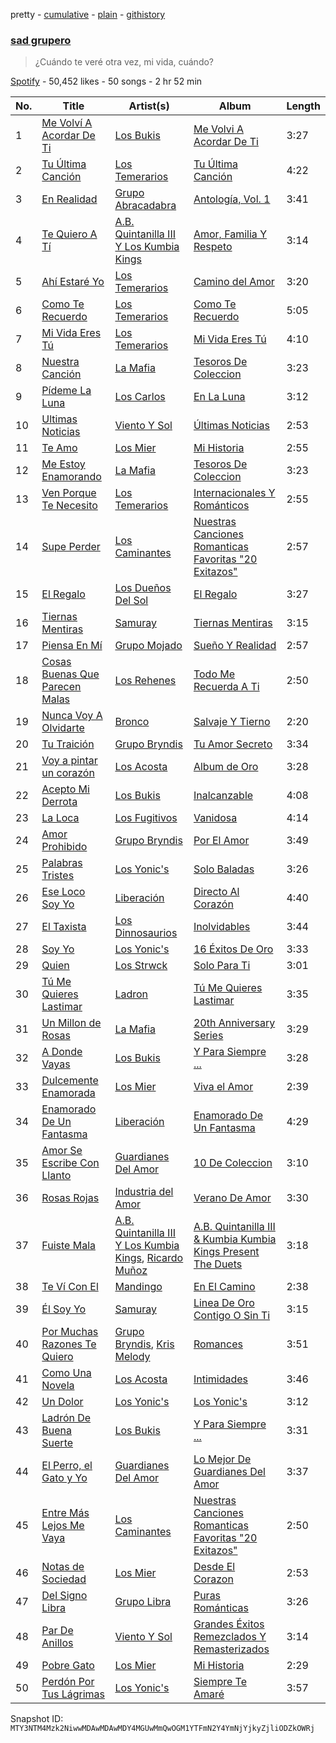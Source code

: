 pretty - [cumulative](/playlists/cumulative/37i9dQZF1DWSKj6yrmnSvg.md) - [plain](/playlists/plain/37i9dQZF1DWSKj6yrmnSvg) - [githistory](https://github.githistory.xyz/mackorone/spotify-playlist-archive/blob/main/playlists/plain/37i9dQZF1DWSKj6yrmnSvg)

### [sad grupero](https://open.spotify.com/playlist/37i9dQZF1DWSKj6yrmnSvg)

> ¿Cuándo te veré otra vez, mi vida, cuándo?

[Spotify](https://open.spotify.com/user/spotify) - 50,452 likes - 50 songs - 2 hr 52 min

| No. | Title | Artist(s) | Album | Length |
|---|---|---|---|---|
| 1 | [Me Volví A Acordar De Ti](https://open.spotify.com/track/6n8Dl1KMjFoUIF9mzto4VP) | [Los Bukis](https://open.spotify.com/artist/16kOCiqZ1auY4sokSeZuKf) | [Me Volvi A Acordar De Ti](https://open.spotify.com/album/5UDp9amJcdxcM86mM0Hwiy) | 3:27 |
| 2 | [Tu Última Canción](https://open.spotify.com/track/7dWSrvzawBZPa7VVeHZBn7) | [Los Temerarios](https://open.spotify.com/artist/3YbOSxo85kla7RID8ugnW3) | [Tu Última Canción](https://open.spotify.com/album/0uunEJN1BK7y3yg2GncXxa) | 4:22 |
| 3 | [En Realidad](https://open.spotify.com/track/0hicPD6pe5ilVkgMWbRbZS) | [Grupo Abracadabra](https://open.spotify.com/artist/5Tr3Dj96kdzVnRiY3H457O) | [Antología, Vol\. 1](https://open.spotify.com/album/53Twpqi0xB4ZRUACwVtBK2) | 3:41 |
| 4 | [Te Quiero A Tí](https://open.spotify.com/track/4v9dVYIvD3EFuzWiXngmDq) | [A.B\. Quintanilla III Y Los Kumbia Kings](https://open.spotify.com/artist/6BMQo3hxi4qwLiZpHKK5iL) | [Amor, Familia Y Respeto](https://open.spotify.com/album/5XuNzqgx79H4Z2jhfdzFFQ) | 3:14 |
| 5 | [Ahí Estaré Yo](https://open.spotify.com/track/54gaPLcsCWmPUmrgpib9mS) | [Los Temerarios](https://open.spotify.com/artist/3YbOSxo85kla7RID8ugnW3) | [Camino del Amor](https://open.spotify.com/album/1fvaT1qOl0H0gAHk5RHbts) | 3:20 |
| 6 | [Como Te Recuerdo](https://open.spotify.com/track/3CH8ti307xUz5NlaHoQBPR) | [Los Temerarios](https://open.spotify.com/artist/3YbOSxo85kla7RID8ugnW3) | [Como Te Recuerdo](https://open.spotify.com/album/4VwV8hjVXteVkVNDCYPN1M) | 5:05 |
| 7 | [Mi Vida Eres Tú](https://open.spotify.com/track/5mKwzq7UTXf1xwWcpPoteX) | [Los Temerarios](https://open.spotify.com/artist/3YbOSxo85kla7RID8ugnW3) | [Mi Vida Eres Tú](https://open.spotify.com/album/0pKc1X7fBv9chuZRiSIZyE) | 4:10 |
| 8 | [Nuestra Canción](https://open.spotify.com/track/5o4hMBr9ovkytff8TBHreg) | [La Mafia](https://open.spotify.com/artist/3rhO3rDk432VyAwyZnkECs) | [Tesoros De Coleccion](https://open.spotify.com/album/0zinXPMSpU4hy0XRlSZtda) | 3:23 |
| 9 | [Pídeme La Luna](https://open.spotify.com/track/09CI3BbRrcwkCoRU0ho2RR) | [Los Carlos](https://open.spotify.com/artist/1tVpZyBwLklWcc4BnEEveq) | [En La Luna](https://open.spotify.com/album/5WafO5nBowjxkbpA8c2ase) | 3:12 |
| 10 | [Ultimas Noticias](https://open.spotify.com/track/1KtOcVH5cR2D7QeWpzwm8I) | [Viento Y Sol](https://open.spotify.com/artist/4d4OGW8V5resuylQWT6S9s) | [Últimas Noticias](https://open.spotify.com/album/5Y81X2aAPTKzjnIhsSz177) | 2:53 |
| 11 | [Te Amo](https://open.spotify.com/track/2Y1qcW4b9aVRnX1fHaVvxY) | [Los Mier](https://open.spotify.com/artist/2B8mbONjmLnXk4wpqF5UPQ) | [Mi Historia](https://open.spotify.com/album/3XqjOolTMs2plXorDGZINS) | 2:55 |
| 12 | [Me Estoy Enamorando](https://open.spotify.com/track/6TyDYuV7w2BwEFnGiMkIn6) | [La Mafia](https://open.spotify.com/artist/3rhO3rDk432VyAwyZnkECs) | [Tesoros De Coleccion](https://open.spotify.com/album/0zinXPMSpU4hy0XRlSZtda) | 3:23 |
| 13 | [Ven Porque Te Necesito](https://open.spotify.com/track/4MNfkZ8dtva3cjJ2biqnDS) | [Los Temerarios](https://open.spotify.com/artist/3YbOSxo85kla7RID8ugnW3) | [Internacionales Y Románticos](https://open.spotify.com/album/5Ze16psciPmtUvLIOLE5D3) | 2:55 |
| 14 | [Supe Perder](https://open.spotify.com/track/6NUoNxL3tWnICLhFQ5obEW) | [Los Caminantes](https://open.spotify.com/artist/6ziEnj8UydSg8dr68C3aut) | [Nuestras Canciones Romanticas Favoritas "20 Exitazos"](https://open.spotify.com/album/0laRQXcW652scqzEAKqRMM) | 2:57 |
| 15 | [El Regalo](https://open.spotify.com/track/7DRE3azMuqMFWWldlfEnui) | [Los Dueños Del Sol](https://open.spotify.com/artist/1RN7jx2p7hBFXKJ2HyYu8d) | [El Regalo](https://open.spotify.com/album/30gaHyjtnyLYg26C90jNKz) | 3:27 |
| 16 | [Tiernas Mentiras](https://open.spotify.com/track/2jDBun83BgJpfWL498OSIT) | [Samuray](https://open.spotify.com/artist/6fBjnfeYEU3VFuQl8RPrp8) | [Tiernas Mentiras](https://open.spotify.com/album/2XARbtGZQ4t7oTVlxjOww3) | 3:15 |
| 17 | [Piensa En Mí](https://open.spotify.com/track/1xKP7GVLY33i5jmx1bB1Kk) | [Grupo Mojado](https://open.spotify.com/artist/28NFZuZbEm7yzMpv1q1Rb7) | [Sueño Y Realidad](https://open.spotify.com/album/3jVJ1fTyUxYdpzb8Pt9V6U) | 2:57 |
| 18 | [Cosas Buenas Que Parecen Malas](https://open.spotify.com/track/7AlJCYxNunX7EGdazNbM9c) | [Los Rehenes](https://open.spotify.com/artist/5IaAggho4F1gWHE5REe1e8) | [Todo Me Recuerda A Ti](https://open.spotify.com/album/72tOoss9JRTtbatunQg5ai) | 2:50 |
| 19 | [Nunca Voy A Olvidarte](https://open.spotify.com/track/0Lowb1wBPXduf06FTGRI46) | [Bronco](https://open.spotify.com/artist/0VKh7CQDi9MkUvaBMoK1V0) | [Salvaje Y Tierno](https://open.spotify.com/album/3le90qgKpBzXiW1qigS89K) | 2:20 |
| 20 | [Tu Traición](https://open.spotify.com/track/2ObbqCZZgwK8VowFYf0RPh) | [Grupo Bryndis](https://open.spotify.com/artist/44WCHvwXBOMz6nm7Mu2ReO) | [Tu Amor Secreto](https://open.spotify.com/album/1ICfNn1KnGQnjyXaYOiB3c) | 3:34 |
| 21 | [Voy a pintar un corazón](https://open.spotify.com/track/6ztkxjvne5bjzUUnoskShx) | [Los Acosta](https://open.spotify.com/artist/1sxekzjeHJaqkZbpaaGR9x) | [Album de Oro](https://open.spotify.com/album/7yZcbdxZv4trwSe3RfY8LE) | 3:28 |
| 22 | [Acepto Mi Derrota](https://open.spotify.com/track/3FKDvQRZImg9cl1jcaQiHX) | [Los Bukis](https://open.spotify.com/artist/16kOCiqZ1auY4sokSeZuKf) | [Inalcanzable](https://open.spotify.com/album/13UzYROsKbVZF4RZCrMtQF) | 4:08 |
| 23 | [La Loca](https://open.spotify.com/track/7mpz4Drmu692aPo4qsaHTC) | [Los Fugitivos](https://open.spotify.com/artist/4S7UxwDIG6o3FJkcGPdaBq) | [Vanidosa](https://open.spotify.com/album/0Vqmm3BrCwMeo79WVZz5Gs) | 4:14 |
| 24 | [Amor Prohibido](https://open.spotify.com/track/4Hmuqk2w1fGqwpMP04aDUu) | [Grupo Bryndis](https://open.spotify.com/artist/44WCHvwXBOMz6nm7Mu2ReO) | [Por El Amor](https://open.spotify.com/album/5ZQ4AmRiuIGuHPf6MmWmxX) | 3:49 |
| 25 | [Palabras Tristes](https://open.spotify.com/track/57xX3bw17BSVUu5WXGwoNw) | [Los Yonic's](https://open.spotify.com/artist/1z8Z3JjXWNa7xbeXcyFZMt) | [Solo Baladas](https://open.spotify.com/album/6ThVFZhZjPiHwkeoxjJZjh) | 3:26 |
| 26 | [Ese Loco Soy Yo](https://open.spotify.com/track/0J0zz9v1hRXQXQ2rJLgKq1) | [Liberación](https://open.spotify.com/artist/5xwugJ4uudppmOCCZateE5) | [Directo Al Corazón](https://open.spotify.com/album/6w4hod1ifRryFs208eKPLe) | 4:40 |
| 27 | [El Taxista](https://open.spotify.com/track/5ugABx5bnTbKl0j6iPwaku) | [Los Dinnosaurios](https://open.spotify.com/artist/2WI2ub4Nn8cJM70m9IM2Hz) | [Inolvidables](https://open.spotify.com/album/6bMC920IXyDwMQVm6ZtCLU) | 3:44 |
| 28 | [Soy Yo](https://open.spotify.com/track/49NsFSiOiBOYDAYfZz4fjl) | [Los Yonic's](https://open.spotify.com/artist/1z8Z3JjXWNa7xbeXcyFZMt) | [16 Éxitos De Oro](https://open.spotify.com/album/3E6LOBclSiqtnKW3WWJND9) | 3:33 |
| 29 | [Quien](https://open.spotify.com/track/3gcDZpRcPnRgmP3EguPv6K) | [Los Strwck](https://open.spotify.com/artist/6ZzvGogdwGvqkTeDX1RDKL) | [Solo Para Ti](https://open.spotify.com/album/3LRXbYxa6LgY8W7jUHYNnk) | 3:01 |
| 30 | [Tú Me Quieres Lastimar](https://open.spotify.com/track/4WZBfo2iiJyrhUdcyOOk0c) | [Ladron](https://open.spotify.com/artist/32BLNtPX18499VCjsUiFj1) | [Tú Me Quieres Lastimar](https://open.spotify.com/album/1iXk5Xg8ZhzfWQdbFxbyVE) | 3:35 |
| 31 | [Un Millon de Rosas](https://open.spotify.com/track/1idB3b2IIfal1DPwOuDQwo) | [La Mafia](https://open.spotify.com/artist/3rhO3rDk432VyAwyZnkECs) | [20th Anniversary Series](https://open.spotify.com/album/61V77t4VuVQcJvUvevRIlX) | 3:29 |
| 32 | [A Donde Vayas](https://open.spotify.com/track/3yb8pakJMZzfiK7siLZLUM) | [Los Bukis](https://open.spotify.com/artist/16kOCiqZ1auY4sokSeZuKf) | [Y Para Siempre ...](https://open.spotify.com/album/4moS1H6d049CbtVXZwd4rs) | 3:28 |
| 33 | [Dulcemente Enamorada](https://open.spotify.com/track/2hWTlxqGczIVUC3tl6LaMJ) | [Los Mier](https://open.spotify.com/artist/2B8mbONjmLnXk4wpqF5UPQ) | [Viva el Amor](https://open.spotify.com/album/6agj4FL2hImOYAV3WAGXBN) | 2:39 |
| 34 | [Enamorado De Un Fantasma](https://open.spotify.com/track/47zLjYjuaWunbmMrn6jLLj) | [Liberación](https://open.spotify.com/artist/5xwugJ4uudppmOCCZateE5) | [Enamorado De Un Fantasma](https://open.spotify.com/album/4XX1NXGCEwomxl6cYRcW2d) | 4:29 |
| 35 | [Amor Se Escribe Con Llanto](https://open.spotify.com/track/0EkZZm6d3j05yrFfKkAHn7) | [Guardianes Del Amor](https://open.spotify.com/artist/3NLDQVyI2LVtQFJt8JeAAx) | [10 De Coleccion](https://open.spotify.com/album/5Gg6sl1wzelCYH6FloTo0O) | 3:10 |
| 36 | [Rosas Rojas](https://open.spotify.com/track/4Yu2U0ItuhN1eZ5rA5wAtZ) | [Industria del Amor](https://open.spotify.com/artist/3ecREliS3Q8g2sCk40y0dw) | [Verano De Amor](https://open.spotify.com/album/3KasQgz3Q9WjvbrD270lf5) | 3:30 |
| 37 | [Fuiste Mala](https://open.spotify.com/track/5LNYnwMBaqUkNmTiPbRsoY) | [A.B\. Quintanilla III Y Los Kumbia Kings](https://open.spotify.com/artist/6BMQo3hxi4qwLiZpHKK5iL), [Ricardo Muñoz](https://open.spotify.com/artist/4uIopkxtCr4XkXtDVSEBYq) | [A.B\. Quintanilla III & Kumbia Kumbia Kings Present The Duets](https://open.spotify.com/album/05CvQnHFWD0JrII6bfM07e) | 3:18 |
| 38 | [Te Ví Con El](https://open.spotify.com/track/3TK5wK5bPpM4vIpAmkhkuX) | [Mandingo](https://open.spotify.com/artist/4KPkl90SSF2y1VYNt7dmba) | [En El Camino](https://open.spotify.com/album/6JckkNzJVY33kAwZ7FOd4J) | 2:38 |
| 39 | [Él Soy Yo](https://open.spotify.com/track/2grjdrZ1wGyoykMgDbnnFW) | [Samuray](https://open.spotify.com/artist/6fBjnfeYEU3VFuQl8RPrp8) | [Linea De Oro Contigo O Sin Ti](https://open.spotify.com/album/5VLGX5BkN6IdRYNtETZ6Cs) | 3:15 |
| 40 | [Por Muchas Razones Te Quiero](https://open.spotify.com/track/4y1mBgVKdjWODLPjHtaAqq) | [Grupo Bryndis](https://open.spotify.com/artist/44WCHvwXBOMz6nm7Mu2ReO), [Kris Melody](https://open.spotify.com/artist/1Ll8UUDAEVALfi1fxdkeOK) | [Romances](https://open.spotify.com/album/5QaE8igXsDA3r0Vz8xg7Wq) | 3:51 |
| 41 | [Como Una Novela](https://open.spotify.com/track/43Z6YxVTYyr5ewyo2uepdy) | [Los Acosta](https://open.spotify.com/artist/1sxekzjeHJaqkZbpaaGR9x) | [Intimidades](https://open.spotify.com/album/40EJlz5pez7U5J6CwlUu39) | 3:46 |
| 42 | [Un Dolor](https://open.spotify.com/track/17CjK3UlTIKqklXjOf9mIc) | [Los Yonic's](https://open.spotify.com/artist/1z8Z3JjXWNa7xbeXcyFZMt) | [Los Yonic's](https://open.spotify.com/album/1n9JO1nI25yEpiqhie0bpt) | 3:12 |
| 43 | [Ladrón De Buena Suerte](https://open.spotify.com/track/0bXmkULAV5RNw9pL5iiLb8) | [Los Bukis](https://open.spotify.com/artist/16kOCiqZ1auY4sokSeZuKf) | [Y Para Siempre ...](https://open.spotify.com/album/4moS1H6d049CbtVXZwd4rs) | 3:31 |
| 44 | [El Perro, el Gato y Yo](https://open.spotify.com/track/54TgeMeInoK6wgPWw58ri7) | [Guardianes Del Amor](https://open.spotify.com/artist/3NLDQVyI2LVtQFJt8JeAAx) | [Lo Mejor De Guardianes Del Amor](https://open.spotify.com/album/4Asr02QFyUUEcwtcnGCYhx) | 3:37 |
| 45 | [Entre Más Lejos Me Vaya](https://open.spotify.com/track/1Fsh5wWvmeIPwIZBgnN7XJ) | [Los Caminantes](https://open.spotify.com/artist/6ziEnj8UydSg8dr68C3aut) | [Nuestras Canciones Romanticas Favoritas "20 Exitazos"](https://open.spotify.com/album/0laRQXcW652scqzEAKqRMM) | 2:50 |
| 46 | [Notas de Sociedad](https://open.spotify.com/track/1SZCsIFSRXG2m6J6GFqv4g) | [Los Mier](https://open.spotify.com/artist/2B8mbONjmLnXk4wpqF5UPQ) | [Desde El Corazon](https://open.spotify.com/album/6f0iQNDK9xsmaWfiuhFUj5) | 2:53 |
| 47 | [Del Signo Libra](https://open.spotify.com/track/7mWCRNQxvOCCtMfe4sYdKW) | [Grupo Libra](https://open.spotify.com/artist/7A0dBf6Uyh5G1rW7Rh84Dt) | [Puras Románticas](https://open.spotify.com/album/22G9x42HPowUEACL8QxuAD) | 3:26 |
| 48 | [Par De Anillos](https://open.spotify.com/track/3hNa7iKRzCK06IawGLlsbz) | [Viento Y Sol](https://open.spotify.com/artist/4d4OGW8V5resuylQWT6S9s) | [Grandes Éxitos Remezclados Y Remasterizados](https://open.spotify.com/album/3RMafNWPxjqnrg1MU44Uei) | 3:14 |
| 49 | [Pobre Gato](https://open.spotify.com/track/7cRV3X1VcYkgeyp4WrJgqa) | [Los Mier](https://open.spotify.com/artist/2B8mbONjmLnXk4wpqF5UPQ) | [Mi Historia](https://open.spotify.com/album/3XqjOolTMs2plXorDGZINS) | 2:29 |
| 50 | [Perdón Por Tus Lágrimas](https://open.spotify.com/track/3YoLl2RHRhzKg3WhpaFRES) | [Los Yonic's](https://open.spotify.com/artist/1z8Z3JjXWNa7xbeXcyFZMt) | [Siempre Te Amaré](https://open.spotify.com/album/2vBkgzqbxptOQOnFqwJHos) | 3:57 |

Snapshot ID: `MTY3NTM4Mzk2NiwwMDAwMDAwMDY4MGUwMmQwOGM1YTFmN2Y4YmNjYjkyZjliODZkOWRj`
